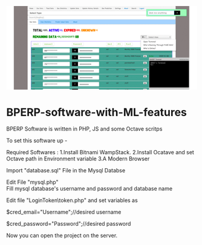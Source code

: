 ![Alt Text](https://raw.githubusercontent.com/sainihitesh/BPERP-software-with-ML-features/master/screen.gif)

# BPERP-software-with-ML-features
BPERP Software is written in PHP, JS and some Octave scritps


To set  this software up -

Required Softwares :
   1.Install Bitnami WampStack.
   2.Install Ocatave and set Octave path in Environment variable
   3.A Modern Browser

Import "database.sql" File in the Mysql Databse

Edit File "mysql.php"   
  Fill mysql database's username and password and database name


Edit file "LoginToken\token.php" and set variables as


  $cred_email="Username";//desired username
  
  
  $cred_password="Password";//desired password

  

Now you can open the project on the server.
